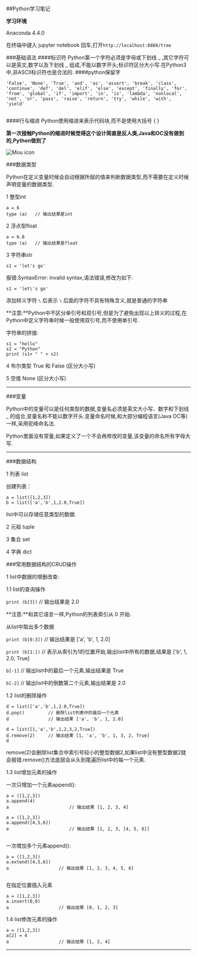 ##Python学习笔记

**学习环境**

Anaconda 4.4.0

在终端中键入 jupyter notebook 回车,打开`http://localhost:8888/tree`

###基础语法
####标识符
Python第一个字符必须是字母或下划线 _ ,其它字符可以是英文,数字以及下划线 _ 组成,不能以数字开头;标识符区分大小写.在Python3中,非ASCII标识符也是合法的.
####python保留字

```
'False', 'None', 'True', 'and', 'as', 'assert', 'break', 'class', 'continue', 'def', 'del', 'elif', 'else', 'except', 'finally', 'for', 'from', 'global', 'if', 'import', 'in', 'is', 'lambda', 'nonlocal', 'not', 'or', 'pass', 'raise', 'return', 'try', 'while', 'with', 'yield'
	
```
####行与缩进
Python使用缩进来表示代码块,而不是使用大括号 { } 

**第一次接触Python的缩进时候觉得这个设计简直是反人类,Java和OC没有做到的,Python做到了**

![Mou icon](https://github.com/qingyunhe/HQYModules/blob/master/UICollectionView重排%20.gif)






###数据类型

Python在定义变量时候会自动根据所赋的值来判断数据类型,而不需要在定义时候声明变量的数据类型.

1 整型int

```
a = 6
type (a)   // 输出结果是int

```

2 浮点型float

```
a = 6.8
type (a)   // 输出结果是float

```

3 字符串str

`s1 = 'let's go'`

报错:SyntaxError: invalid syntax,语法错误,修改为如下:

`s1 = 'let\'s go'`

添加转义字符 `\` 后表示 `\` 后面的字符不具有特殊含义,就是普通的字符串

**注意:**Python中不区分单引号和双引号,但是为了避免出现以上转义的过程,在Python中定义字符串时候一般使用双引号,而不使用单引号.

字符串的拼接:

```
s1 = "hello"
s2 = "Python"
print (s1+ " " + s2)   

```

4 布尔类型 True 和 False (区分大小写)

5 空值 None (区分大小写)

---

###变量

Python中的变量可以是任何类型的数据,变量名必须是英文大小写、数字和下划线 _ 的组合,变量名称不能以数字开头.变量命名时候,和大部分编程语言(Java OC等)一样,采用驼峰命名法.

Python里面没有常量,如果定义了一个不会再修改的变量,该变量的命名所有字母大写.

---

###数据结构

1 列表 list

创建列表：

```
a = list([1,2,3])
b = list(['a','b',1,2.0,True])

```
list中可以存储任意类型的数据.

2 元祖 tuple


3 集合 set

4 字典 dict
###常用数据结构的CRUD操作1 list中数据的增删改查:

1.1 list的查询操作

`print (b[3])` // 输出结果是 2.0

**注意:**和其它语言一样,Python的列表索引从 0 开始.

从list中取出多个数据

`print (b[0:3])` // 输出结果是 ['a', 'b', 1, 2.0]

`print (b[1:])` // 表示从索引为1的位置开始,输出list中所有的数据,结果是 ['b', 1, 2.0, True]

`b[-1]` // 输出list中的最后一个元素,输出结果是 True

`b[-2]` // 输出list中的倒数第二个元素,输出结果是 2.0

1.2 list的删除操作

```
d = list(['a','b',1,2.0,True])
d.pop()			// 删除list列表中的最后一个元素
d				// 输出结果 ['a', 'b', 1, 2.0]

```

```
d = list([1,'a','b',1,2,3,2,True])
d.remove(2)		// 输出结果 [1, 'a', 'b', 1, 3, 2, True]
d

```
remove(2)会删除list集合中索引号较小的整型数据2,如果list中没有整型数据2就会报错.remove()方法底层会从头到尾遍历list中的每一个元素.

1.3 list增加元素的操作

一次只增加一个元素append():

```
a = ([1,2,3])
a.append(4)
a						// 输出结果 [1, 2, 3, 4]

```

```
a = ([1,2,3])
a.append([4,5,6])
a						// 输出结果 [1, 2, 3, [4, 5, 6]]


```
一次增加多个元素append():

```
a = ([1,2,3])
a.extend([4,5,6]) 	
a					// 输出结果 [1, 2, 3, 4, 5, 6]
	
```
在指定位置插入元素

```
a = ([1,2,3])
a.insert(0,0)
a					// 输出结果 [0, 1, 2, 3]

```

1.4 list修改元素的操作

```
a = ([1,2,3])
a[2] = 4
a					// 输出结果 [1, 2, 4]

```

---








